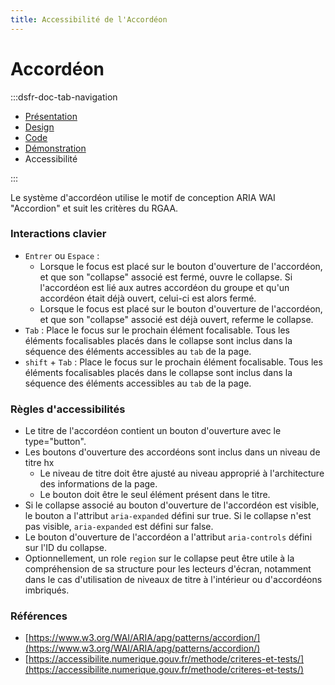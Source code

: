 ```yaml
---
title: Accessibilité de l'Accordéon
---
```

# Accordéon

:::dsfr-doc-tab-navigation
- [Présentation](../index.md)
- [Design](../design/index.md)
- [Code](../code/index.md)
- [Démonstration](../demo/index.md)
- Accessibilité

:::


Le système d'accordéon utilise le motif de conception ARIA WAI "Accordion" et suit les critères du RGAA.


### Interactions clavier

- `Entrer` ou `Espace` :
  - Lorsque le focus est placé sur le bouton d'ouverture de l'accordéon, et que son "collapse" associé est fermé, ouvre le collapse. Si l'accordéon est lié aux autres accordéon du groupe et qu'un accordéon était déjà ouvert, celui-ci est alors fermé.
  - Lorsque le focus est placé sur le bouton d'ouverture de l'accordéon, et que son "collapse" associé est déjà ouvert, referme le collapse.
- `Tab` : Place le focus sur le prochain élément focalisable. Tous les éléments focalisables placés dans le collapse sont inclus dans la séquence des éléments accessibles au `tab` de la page.
- `shift` + `Tab` : Place le focus sur le prochain élément focalisable. Tous les éléments focalisables placés dans le collapse sont inclus dans la séquence des éléments accessibles au `tab` de la page.


### Règles d'accessibilités

- Le titre de l'accordéon contient un bouton d'ouverture avec le type="button".
- Les boutons d'ouverture des accordéons sont inclus dans un niveau de titre hx
  - Le niveau de titre doit être ajusté au niveau approprié à l'architecture des informations de la page.
  - Le bouton doit être le seul élément présent dans le titre.
- Si le collapse associé au bouton d'ouverture de l'accordéon est visible, le bouton a l'attribut `aria-expanded` défini sur true. Si le collapse n'est pas visible, `aria-expanded` est défini sur false.
- Le bouton d'ouverture de l'accordéon a l'attribut `aria-controls` défini sur l'ID du collapse.
- Optionnellement, un role `region` sur le collapse peut être utile à la compréhension de sa structure pour les lecteurs d'écran, notamment dans le cas d'utilisation de niveaux de titre à l'intérieur ou d'accordéons imbriqués.

### Références
- [https://www.w3.org/WAI/ARIA/apg/patterns/accordion/](https://www.w3.org/WAI/ARIA/apg/patterns/accordion/)
- [https://accessibilite.numerique.gouv.fr/methode/criteres-et-tests/](https://accessibilite.numerique.gouv.fr/methode/criteres-et-tests/)